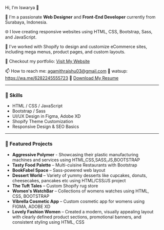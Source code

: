  Hi, I'm Iswarya 👋

🎨 I'm a passionate **Web Designer** and **Front-End Developer** currently from Surabaya, Indonesia.

🌐 I love creating responsive websites using HTML, CSS, Bootstrap, Sass, and JavaScript.

🛒 I've worked with Shopify to design and customize eCommerce sites, including mega menus, product pages, and custom layouts.

📁 Checkout my portfolio: [Visit My Website](https://ishusgit.github.io/Iswarya-Portfolio/)

📫 How to reach me: agamithraishu03@gmail.com
🔗 watsup: https://wa.me/6282245555723
📄 [Download My Resume](https://portfolio-iswarya.netlify.app/assets/portfolio_images/Iswarya-Resume-pdf.pdf)

---

### 🔧 Skills
- HTML / CSS / JavaScript
- Bootstrap / Sass
- UI/UX Design in Figma, Adobe XD
- Shopify Theme Customization
- Responsive Design & SEO Basics

---

### 📌 Featured Projects
- **Aggressive Polymer** - Showcasing their plastic manufacturing machines and services using HTML,CSS,SASS,JS,BOOTSTRAP
- **Tasty Food Palette** – Multi-cuisine Restaurants with Bootstrap
- **BookFabel Space** – Sass-powered web layout
- **Dessert World** – Variety of yummy desserts like cupcakes, donuts, cheesecakes, pancakes etc using HTML/CSS/JS project
- **The Tuft Tales** – Custom Shopify rug store
- **Women's WatchBar** – Collections of womens watches using HTML, CSS, BOOTSTRAP
- **Vibrella Cosmetic App** – Custom cosmetic app for womens using FIGMA, ADOBE XD
- **Lovely Fashion Women** – Created a modern, visually appealing layout with clearly defined product sections, promotional banners, and consistent styling using HTML, CSS


